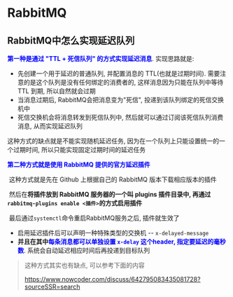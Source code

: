 # RabbitMQ

## RabbitMQ中怎么实现延迟队列

**<font style="color:blue">第一种是通过 "TTL + 死信队列" 的方式实现延迟消息</font>**. 实现思路就是:

- 先创建一个用于延迟的普通队列, 并配置消息的 TTL(也就是过期时间). 需要注意的是这个队列是没有任何绑定的消费者的, 这样消息因为只能在队列中等待 TTL 到期, 所以自然就会过期
- 当消息过期后, RabbitMQ会把消息变为"死信", 投递到该队列绑定的死信交换机中
- 死信交换机会将消息转发到死信队列中, 然后就可以通过订阅该死信队列消费消息, 从而实现延迟队列

这种方式的缺点就是不能实现随机延迟任务, 因为在一个队列上只能设置统一的一个过期时间, 所以只能实现固定过期时间的延迟任务



**<font style="color:blue">第二种方式就是使用 RabbitMQ 提供的官方延迟插件</font>**

​	这种方式就是先在 Github 上根据自己的 RabbitMQ 版本下载相应版本的插件

​	然后在**将插件放到 RabbitMQ 服务器的一个叫 plugins 插件目录中, 再通过`rabbitmq-plugins enable <插件>`的方式启用插件**

​	最后通过`systemctl`命令重启RabbitMQ服务之后, 插件就生效了

- 启用延迟插件后可以声明一种特殊类型的交换机 -- `x-delayed-message`
- **并且在其中<font style="color:blue">每条消息都可以单独设置 `x-delay` 这个header, 指定要延迟的毫秒数</font>**. 系统会自动延迟相应时间后再投递到目标队列

> 这种方式其实也有缺点, 可以参考下面的内容
>
> https://www.nowcoder.com/discuss/642795083435081728?sourceSSR=search















